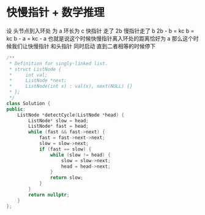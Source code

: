 # 快慢指针 + 数学推理
设 头节点到入环处 为 a
环长为 c
快指针 走了 2b
慢指针走了 b
2b - b = kc
b = kc
b - a = kc - a
也就是说这个时候快慢指针离入环处的距离恰好为 a
那么这个时候我们让快慢指针 和头指针 同时启动
直到二者相等的时候停下
```cpp
/**
 * Definition for singly-linked list.
 * struct ListNode {
 *     int val;
 *     ListNode *next;
 *     ListNode(int x) : val(x), next(NULL) {}
 * };
 */
class Solution {
public:
    ListNode *detectCycle(ListNode *head) {
        ListNode* slow = head;
        ListNode* fast = head;
        while (fast && fast->next) {
            fast = fast->next->next;
            slow = slow->next;
            if (fast == slow) {
                while (slow != head) {
                    slow = slow->next;
                    head = head->next;
                }
                return slow;
            }
        }
        return nullptr;
    }
};
```
